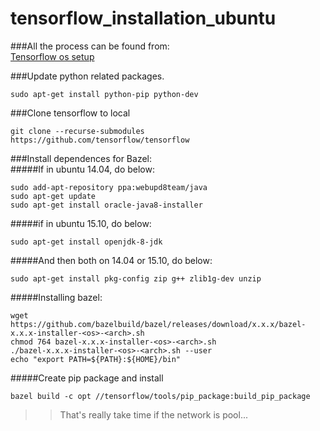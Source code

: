 # tensorflow_installation_ubuntu
###All the process can be found from:   
[Tensorflow os setup](https://github.com/tensorflow/tensorflow/blob/master/tensorflow/g3doc/get_started/os_setup.md)


###Update python related packages.   
```
sudo apt-get install python-pip python-dev
```
###Clone tensorflow to local
```
git clone --recurse-submodules https://github.com/tensorflow/tensorflow
```
###Install dependences for Bazel:   
#####If in ubuntu 14.04, do below:   
```
sudo add-apt-repository ppa:webupd8team/java
sudo apt-get update
sudo apt-get install oracle-java8-installer
```
#####if in ubuntu 15.10, do below:   
```
sudo apt-get install openjdk-8-jdk
```
#####And then both on 14.04 or 15.10, do below:   
```
sudo apt-get install pkg-config zip g++ zlib1g-dev unzip
```
#####Installing bazel:   
```
wget https://github.com/bazelbuild/bazel/releases/download/x.x.x/bazel-x.x.x-installer-<os>-<arch>.sh
chmod 764 bazel-x.x.x-installer-<os>-<arch>.sh
./bazel-x.x.x-installer-<os>-<arch>.sh --user
echo "export PATH=${PATH}:${HOME}/bin"
```
#####Create pip package and install
```
bazel build -c opt //tensorflow/tools/pip_package:build_pip_package
```
>>That's really take time if the network is pool...
